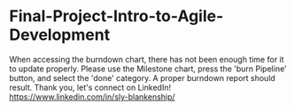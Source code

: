 # Final-Project-Intro-to-Agile-Development

When accessing the burndown chart, there has not been enough time for it to update properly. 
Please use the Milestone chart, press the 'burn Pipeline' button, and select the 'done' category. 
A proper burndown report should result.
Thank you, let's connect on LinkedIn!
https://www.linkedin.com/in/sly-blankenship/
